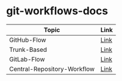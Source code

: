 # git-workflows-docs

| Topic                       | Link                                          |
| --------------------------- | --------------------------------------------- |
| GitHub-Flow                 | [Link](./docs/github_flow.md)                 |
| Trunk-Based                 | [Link](./docs/trunk_based.md)                 |
| GitLab-Flow                 | [Link](./docs/gitlab_flow.md)                 |
| Central-Repository-Workflow | [Link](./docs/central_repository_workflow.md) |
